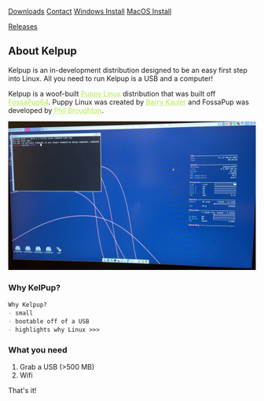<a href="../Instructions/Releases.md" class="btn"><span class="icon"></span>Downloads</a> <a href="../Contact/contact.md" class="btn"><span class="icon"></span>Contact</a> <a href="../Instructions/WindowsDownload.md" class="btn"><span class="icon"></span>Windows Install</a> <a href="../Instructions/MacDownload.md" class="btn"><span class="icon"></span>MacOS Install</a>

[Releases](../Instructions/Releases.md)

## About Kelpup
Kelpup is an in-development distribution designed to be an easy first step into Linux. All you need to run Kelpup is a USB and a computer! 

Kelpup is a woof-built <a href="https://puppylinux.com/" style="color: #b5e853; text-decoration: underline;text-decoration-style: dotted;">Puppy Linux</a> distribution that was built off <a href="https://blog.puppylinux.com/fossapup64-release" style="color: #b5e853; text-decoration: underline;text-decoration-style: dotted;">FossaPup64</a>. Puppy Linux was created by <a href="https://bkhome.org/news/" style="color: #b5e853; text-decoration: underline;text-decoration-style: dotted;">Barry Kauler</a> and FossaPup was developed by <a href="https://github.com/mrfricks" style="color: #b5e853; text-decoration: underline;text-decoration-style: dotted;">Phil Broughton</a>.

<img src="IMG_5360.jpeg" alt="hi" class="inline"/>

### Why KelPup? 
```markdown
Why Kelpup?
- small
- bootable off of a USB
- highlights why Linux >>>
```

### What you need
1. Grab a USB (>500 MB)
2. Wifi

That's it!
